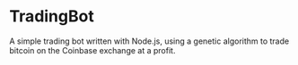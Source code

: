 # TradingBot
A simple trading bot written with Node.js, using a genetic algorithm to trade bitcoin on the Coinbase exchange at a profit.
